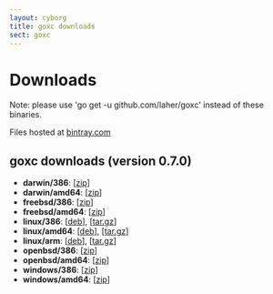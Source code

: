 ```yaml
---
layout: cyborg
title: goxc downloads
sect: goxc
---
```


Downloads
=========

Note: please use 'go get -u github.com/laher/goxc' instead of these binaries.

Files hosted at [bintray.com](https://bintray.com)

goxc downloads (version 0.7.0)
-------------

 * **darwin/386**: [[zip](https://dl.bintray.com//content/laher/utils/darwin_386/goxc_0.7.0_darwin_386.zip?direct)]
 * **darwin/amd64**: [[zip](https://dl.bintray.com//content/laher/utils/darwin_amd64/goxc_0.7.0_darwin_amd64.zip?direct)]
 * **freebsd/386**: [[zip](https://dl.bintray.com//content/laher/utils/freebsd_386/goxc_0.7.0_freebsd_386.zip?direct)]
 * **freebsd/amd64**: [[zip](https://dl.bintray.com//content/laher/utils/freebsd_amd64/goxc_0.7.0_freebsd_amd64.zip?direct)]
 * **linux/386**: [[deb](https://dl.bintray.com//content/laher/utils/linux_386/goxc_0.7.0_i386.deb?direct)], [[tar.gz](https://dl.bintray.com//content/laher/utils/linux_386/goxc_0.7.0_linux_386.tar.gz?direct)]
 * **linux/amd64**: [[deb](https://dl.bintray.com//content/laher/utils/linux_amd64/goxc_0.7.0_amd64.deb?direct)], [[tar.gz](https://dl.bintray.com//content/laher/utils/linux_amd64/goxc_0.7.0_linux_amd64.tar.gz?direct)]
 * **linux/arm**: [[deb](https://dl.bintray.com//content/laher/utils/linux_arm/goxc_0.7.0_armel.deb?direct)], [[tar.gz](https://dl.bintray.com//content/laher/utils/linux_arm/goxc_0.7.0_linux_arm.tar.gz?direct)]
 * **openbsd/386**: [[zip](https://dl.bintray.com//content/laher/utils/openbsd_386/goxc_0.7.0_openbsd_386.zip?direct)]
 * **openbsd/amd64**: [[zip](https://dl.bintray.com//content/laher/utils/openbsd_amd64/goxc_0.7.0_openbsd_amd64.zip?direct)]
 * **windows/386**: [[zip](https://dl.bintray.com//content/laher/utils/windows_386/goxc_0.7.0_windows_386.zip?direct)]
 * **windows/amd64**: [[zip](https://dl.bintray.com//content/laher/utils/windows_amd64/goxc_0.7.0_windows_amd64.zip?direct)]
